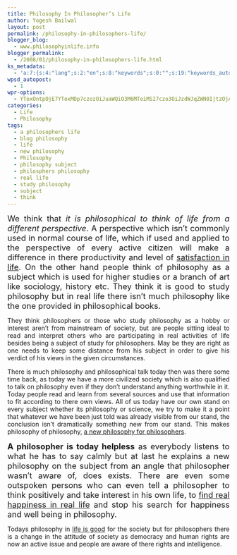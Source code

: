 ```yaml
---
title: Philosophy In Philosopher’s Life
author: Yogesh Bailwal
layout: post
permalink: /philosophy-in-philosophers-life/
blogger_blog:
  - www.philosophyinlife.info
blogger_permalink:
  - /2008/01/philosophy-in-philosophers-life.html
ks_metadata:
  - 'a:7:{s:4:"lang";s:2:"en";s:8:"keywords";s:0:"";s:19:"keywords_autoupdate";s:1:"0";s:11:"description";s:0:"";s:22:"description_autoupdate";s:1:"0";s:5:"title";s:0:"";s:6:"robots";s:12:"index,follow";}'
wpsd_autopost:
  - 1
wpr-options:
  - YToxOntpOjE7YToxMDp7czozOiJuaWQiO3M6MToiMSI7czo3OiJzdWJqZWN0IjtzOjA6IiI7czo4OiJ0ZXh0Ym9keSI7czowOiIiO3M6ODoiaHRtbGJvZHkiO3M6MDoiIjtzOjc6ImRpc2FibGUiO2k6MDtzOjE1OiJub2N1c3RvbWl6YXRpb24iO2k6MTtzOjEyOiJub3Bvc3RzZXJpZXMiO2k6MTtzOjEwOiJodG1sZW5hYmxlIjtpOjE7czoxMjoiYXR0YWNoaW1hZ2VzIjtpOjE7czoyMToic2tpcGFjdGl2ZXN1YnNjcmliZXJzIjtpOjA7fX0=
categories:
  - Life
  - Philosophy
tags:
  - a philosophers life
  - blog philosophy
  - life
  - new philosophy
  - Philosophy
  - philosophy subject
  - philosphers philosophy
  - real life
  - study philosophy
  - subject
  - think
---
```

<div style="text-align: justify;">
  <p>
    <span style="font-size: 130%;">We think that </span><span style="font-size: 130%; font-style: italic;">it is philosophical to think of life from a different perspective</span><span style="font-size: 130%;">. A perspective which isn&#8217;t commonly used in normal course of life, which if used and applied to the perspective of every active citizen will make a difference in there productivity and level of <a href="http://www.philosophyinlife.info/9/satisfaction-an-open-secret-to-happiness-in-life.htm" target="_self">satisfaction in life</a>. On the other hand people think of philosophy as a subject which is used for higher studies or a branch of art like sociology, history etc. They think it is good to study philosophy but in real life there isn&#8217;t much philosophy like the one provided in philosophical books.</span>
  </p>
  
  <p>
    They think philosophers or those who study philosophy as a hobby or interest aren&#8217;t from mainstream of society, but are people sitting ideal to read and interpret others who are participating in real activities of life besides being a subject of study for philosophers. May be they are right as one needs to keep some distance from his subject in order to give his verdict of his views in the given circumstances.
  </p>
  
  <p>
    There is much philosophy and philosophical talk today then was there some time back, as today we have a more civilized society which is also qualified to talk on philosophy even if they don&#8217;t understand anything worthwhile in it. Today people read and learn from several sources and use that information to fit according to there own views. All of us today have our own stand on every subject whether its philosophy or science, we try to make it a point that whatever we have been just told was already visible from our stand, the conclusion isn&#8217;t dramatically something new from our stand. This makes philosophy of philosophy, <a href="http://www.philosophyinlife.info/11/philosophy-in-philosophers-life.htm">a new philosophy for philosophers</a>.
  </p>
  
  <p>
    <span style="font-size: 130%; font-weight: bold;">A philosopher is today helpless</span><span style="font-size: 130%;"> as everybody listens to what he has to say calmly but at last he explains a new philosophy on the subject from an angle that philosopher wasn&#8217;t aware of, does exists. There are even some outspoken persons who can even tell a philosopher to think positively and take interest in his own life, to <a href="http://www.philosophyinlife.info/43/happiness-is-a-social-virtue.htm" target="_self">find real happiness in real life</a> and stop his search for happiness and well being in philosophy.</span>
  </p>
  
  <p>
    Todays philosophy in <a href="http://www.philosophyinlife.info/life-is-simple-and-easy-enjoy-life/" target="_self">life is good</a> for the society but for philosophers there is a change in the attitude of society as democracy and human rights are now an active issue and people are aware of there rights and intelligence.
  </p>
</div>